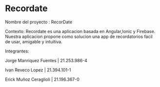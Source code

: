 # Recordate


Nombre del proyecto : RecorDate

Contexto: 
Recordate es una aplicacion basada en Angular,Ionic y Firebase. 
Nuestra aplicacion propone como solucion una app de recordatorios facil de usar, amigable y intuitiva.




Integrantes: 

Jorge Manriquez Fuentes | 21.253.986-4


Ivan Reveco Lopez | 21.394.101-1

Erick Muñoz Ceraglioli | 21.196.367-0
